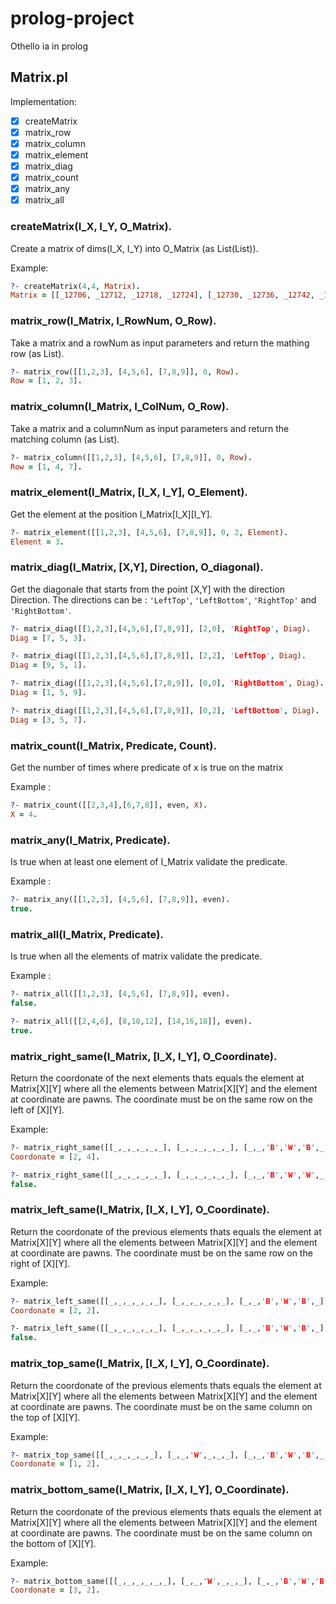 # prolog-project
Othello ia in prolog

## Matrix.pl

Implementation:

- [x] createMatrix
- [x] matrix_row
- [x] matrix_column
- [x] matrix_element
- [x] matrix_diag
- [x] matrix_count
- [x] matrix_any
- [x] matrix_all  

### createMatrix(I_X, I_Y, O_Matrix).
Create a matrix of dims(I_X, I_Y) into O_Matrix (as List(List)).

Example:
```prolog
?- createMatrix(4,4, Matrix).
Matrix = [[_12706, _12712, _12718, _12724], [_12730, _12736, _12742, _12748], [_12754, _12760, _12766, _12772], [_12778, _12784, _12790, _12796]].
```

### matrix_row(I_Matrix, I_RowNum, O_Row).
Take a matrix and a rowNum as input parameters and return the mathing row (as List).
```prolog
?- matrix_row([[1,2,3], [4,5,6], [7,8,9]], 0, Row).
Row = [1, 2, 3].
```

### matrix_column(I_Matrix, I_ColNum, O_Row).
Take a matrix and a columnNum as input parameters and return the matching column (as List).
```prolog
?- matrix_column([[1,2,3], [4,5,6], [7,8,9]], 0, Row).
Row = [1, 4, 7].
```

### matrix_element(I_Matrix, [I_X, I_Y], O_Element).
Get the element at the position I_Matrix[I_X\][I_Y].
```prolog
?- matrix_element([[1,2,3], [4,5,6], [7,8,9]], 0, 2, Element).
Element = 3.
```

### matrix_diag(I_Matrix, [X,Y], Direction, O_diagonal).
Get the diagonale that starts from the point [X,Y] with the direction Direction.
The directions can be : `'LeftTop'`, `'LeftBottom'`, `'RightTop'` and `'RightBottom'`.

```prolog
?- matrix_diag([[1,2,3],[4,5,6],[7,8,9]], [2,0], 'RightTop', Diag).
Diag = [7, 5, 3].

?- matrix_diag([[1,2,3],[4,5,6],[7,8,9]], [2,2], 'LeftTop', Diag).
Diag = [9, 5, 1].

?- matrix_diag([[1,2,3],[4,5,6],[7,8,9]], [0,0], 'RightBottom', Diag).
Diag = [1, 5, 9].

?- matrix_diag([[1,2,3],[4,5,6],[7,8,9]], [0,2], 'LeftBottom', Diag).
Diag = [3, 5, 7].

```

### matrix_count(I_Matrix, Predicate, Count).
Get the number of times where predicate of x is true on the matrix

Example :
```prolog
?- matrix_count([[2,3,4],[6,7,8]], even, X).
X = 4.
```

### matrix_any(I_Matrix, Predicate).
Is true when at least one element of I_Matrix validate the predicate.

Example :
```prolog
?- matrix_any([[1,2,3], [4,5,6], [7,8,9]], even).
true.
```

### matrix_all(I_Matrix, Predicate).
Is true when all the elements of matrix validate the predicate.

Example :
```prolog
?- matrix_all([[1,2,3], [4,5,6], [7,8,9]], even).
false.

?- matrix_all([[2,4,6], [8,10,12], [14,16,18]], even).
true.
```

### matrix_right_same(I_Matrix, [I_X, I_Y], O_Coordinate).
Return the coordonate of the next elements thats equals the element at Matrix[X\][Y] where all the elements between Matrix[X\][Y] and the element at coordinate are pawns.  The coordinate must be on the same row on the left of [X\][Y].

Example:
```prolog
?- matrix_right_same([[_,_,_,_,_,_], [_,_,_,_,_,_], [_,_,'B','W','B',_], [_,_,'W','B',_,_], [_,_,_,_,_,_], [_,_,_,_,_,_]], [2,2], Coordonate).
Coordonate = [2, 4].

?- matrix_right_same([[_,_,_,_,_,_], [_,_,_,_,_,_], [_,_,'B','W','W',_], [_,_,'W','B',_,_], [_,_,_,_,_,_], [_,_,_,_,_,_]], [2,2], Coordonate).
false.
```

### matrix_left_same(I_Matrix, [I_X, I_Y], O_Coordinate).
Return the coordonate of the previous elements thats equals the element at Matrix[X\][Y] where all the elements between Matrix[X\][Y] and the element at coordinate are pawns. The coordinate must be on the same row on the right of [X\][Y].

Example:
```prolog
?- matrix_left_same([[_,_,_,_,_,_], [_,_,_,_,_,_], [_,_,'B','W','B',_], [_,_,'W','B',_,_], [_,_,_,_,_,_], [_,_,_,_,_,_]], [2,4], Coordonate).
Coordonate = [2, 2].

?- matrix_left_same([[_,_,_,_,_,_], [_,_,_,_,_,_], [_,_,'B','W','B',_], [_,_,'W','B',_,_], [_,_,_,_,_,_], [_,_,_,_,_,_]], [2,2], Coordonate).
false.
```

### matrix_top_same(I_Matrix, [I_X, I_Y], O_Coordinate).
Return the coordonate of the previous elements thats equals the element at Matrix[X\][Y] where all the elements between Matrix[X\][Y] and the element at coordinate are pawns. The coordinate must be on the same column on the top of [X\][Y].

Example:
```prolog
?- matrix_top_same([[_,_,_,_,_,_], [_,_,'W',_,_,_], [_,_,'B','W','B',_], [_,_,'W','B',_,_], [_,_,_,_,_,_], [_,_,_,_,_,_]], [3,2], Coordonate).
Coordonate = [1, 2].
```

### matrix_bottom_same(I_Matrix, [I_X, I_Y], O_Coordinate).
Return the coordonate of the previous elements thats equals the element at Matrix[X\][Y] where all the elements between Matrix[X\][Y] and the element at coordinate are pawns. The coordinate must be on the same column on the bottom of [X\][Y].

Example:
```prolog
?- matrix_bottom_same([[_,_,_,_,_,_], [_,_,'W',_,_,_], [_,_,'B','W','B',_], [_,_,'W','B',_,_], [_,_,_,_,_,_], [_,_,_,_,_,_]], [1,2], Coordonate).
Coordonate = [3, 2].
```